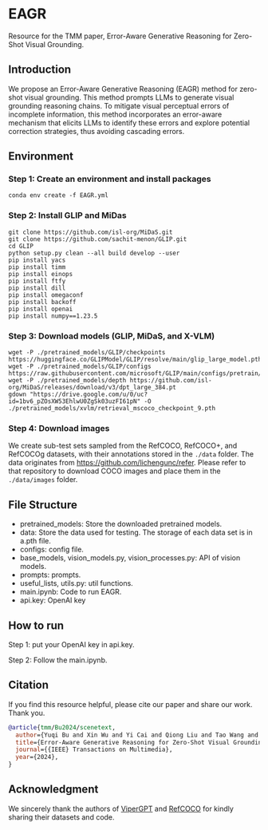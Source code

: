 # EAGR
Resource for the TMM paper, Error-Aware Generative Reasoning for Zero-Shot Visual Grounding.

## Introduction

We propose an Error-Aware Generative Reasoning (EAGR) method for zero-shot visual grounding. This method prompts LLMs to generate visual grounding reasoning chains. To mitigate visual perceptual errors of incomplete information, this method incorporates an error-aware mechanism that elicits LLMs to identify these errors and explore potential correction strategies, thus avoiding cascading errors.

## Environment

### Step 1: Create an environment and install packages
```
conda env create -f EAGR.yml
```

### Step 2: Install GLIP and MiDas
```
git clone https://github.com/isl-org/MiDaS.git
git clone https://github.com/sachit-menon/GLIP.git
cd GLIP
python setup.py clean --all build develop --user
pip install yacs
pip install timm
pip install einops
pip install ftfy
pip install dill
pip install omegaconf
pip install backoff
pip install openai
pip install numpy==1.23.5
```

### Step 3: Download models (GLIP, MiDaS, and X-VLM)
```
wget -P ./pretrained_models/GLIP/checkpoints https://huggingface.co/GLIPModel/GLIP/resolve/main/glip_large_model.pth
wget -P ./pretrained_models/GLIP/configs https://raw.githubusercontent.com/microsoft/GLIP/main/configs/pretrain/glip_Swin_L.yaml
wget -P ./pretrained_models/depth https://github.com/isl-org/MiDaS/releases/download/v3/dpt_large_384.pt
gdown "https://drive.google.com/u/0/uc?id=1bv6_pZOsXW53EhlwU0ZgSk03uzFI61pN" -O ./pretrained_models/xvlm/retrieval_mscoco_checkpoint_9.pth
```

### Step 4: Download images
We create sub-test sets sampled from the RefCOCO, RefCOCO+, and RefCOCOg datasets, with their annotations stored in the `./data` folder. The data originates from https://github.com/lichengunc/refer. Please refer to that repository to download COCO images and place them in the `./data/images` folder.

## File Structure

- pretrained_models: Store the downloaded pretrained models.
- data: Store the data used for testing. The storage of each data set is in a.pth file.
- configs: config file.
- base_models, vision_models.py, vision_processes.py: API of vision models.
- prompts: prompts.
- useful_lists, utils.py: util functions.
- main.ipynb: Code to run EAGR.
- api.key: OpenAI key

## How to run

Step 1: put your OpenAI key in api.key.

Step 2: Follow the main.ipynb.

## Citation
If you find this resource helpful, please cite our paper and share our work. Thank you.
```bibtex
@article{tmm/Bu2024/scenetext,
  author={Yuqi Bu and Xin Wu and Yi Cai and Qiong Liu and Tao Wang and Qingbao Huang},
  title={Error-Aware Generative Reasoning for Zero-Shot Visual Grounding},
  journal={{IEEE} Transactions on Multimedia},
  year={2024},
}
```

## Acknowledgment
We sincerely thank the authors of [ViperGPT](https://github.com/cvlab-columbia/viper) and [RefCOCO](https://github.com/lichengunc/refer) for kindly sharing their datasets and code.

